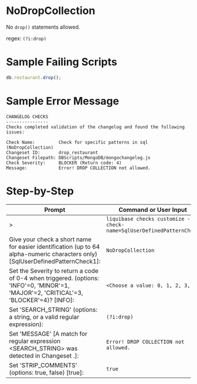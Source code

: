 # NoDropCollection

No `drop()` statements allowed.

regex: `(?i:drop)`

# Sample Failing Scripts
``` javascript
db.restaurant.drop();
 ```

# Sample Error Message
```
CHANGELOG CHECKS
----------------
Checks completed validation of the changelog and found the following issues:

Check Name:         Check for specific patterns in sql (NoDropCollection)
Changeset ID:       drop_restaurant
Changeset Filepath: DBScripts/MongoDB/mongochangelog.js
Check Severity:     BLOCKER (Return code: 4)
Message:            Error! DROP COLLECTION not allowed.
```

# Step-by-Step
| Prompt | Command or User Input |
| ------ | ----------------------|
| > | `liquibase checks customize --check-name=SqlUserDefinedPatternCheck` |
| Give your check a short name for easier identification (up to 64 alpha-numeric characters only) [SqlUserDefinedPatternCheck1]: | `NoDropCollection` |
| Set the Severity to return a code of 0-4 when triggered. (options: 'INFO'=0, 'MINOR'=1, 'MAJOR'=2, 'CRITICAL'=3, 'BLOCKER'=4)? [INFO]: | `<Choose a value: 0, 1, 2, 3, 4>` |
| Set 'SEARCH_STRING' (options: a string, or a valid regular expression): | `(?i:drop)` |
| Set 'MESSAGE' [A match for regular expression <SEARCH_STRING> was detected in Changeset <CHANGESET>.]: | `Error! DROP COLLECTION not allowed.` |
| Set 'STRIP_COMMENTS' (options: true, false) [true]: | `true` |


